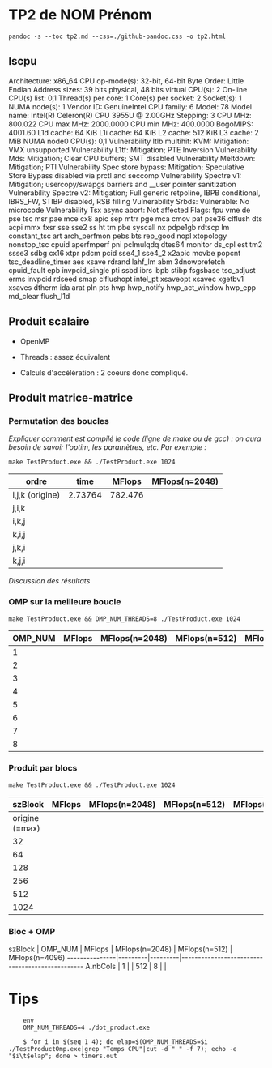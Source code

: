 

# TP2 de NOM Prénom

`pandoc -s --toc tp2.md --css=./github-pandoc.css -o tp2.html`





## lscpu

Architecture:                    x86_64
CPU op-mode(s):                  32-bit, 64-bit
Byte Order:                      Little Endian
Address sizes:                   39 bits physical, 48 bits virtual
CPU(s):                          2
On-line CPU(s) list:             0,1
Thread(s) per core:              1
Core(s) per socket:              2
Socket(s):                       1
NUMA node(s):                    1
Vendor ID:                       GenuineIntel
CPU family:                      6
Model:                           78
Model name:                      Intel(R) Celeron(R) CPU 3955U @ 2.00GHz
Stepping:                        3
CPU MHz:                         800.022
CPU max MHz:                     2000.0000
CPU min MHz:                     400.0000
BogoMIPS:                        4001.60
L1d cache:                       64 KiB
L1i cache:                       64 KiB
L2 cache:                        512 KiB
L3 cache:                        2 MiB
NUMA node0 CPU(s):               0,1
Vulnerability Itlb multihit:     KVM: Mitigation: VMX unsupported
Vulnerability L1tf:              Mitigation; PTE Inversion
Vulnerability Mds:               Mitigation; Clear CPU buffers; SMT disabled
Vulnerability Meltdown:          Mitigation; PTI
Vulnerability Spec store bypass: Mitigation; Speculative Store Bypass disabled via prctl and seccomp
Vulnerability Spectre v1:        Mitigation; usercopy/swapgs barriers and __user pointer sanitization
Vulnerability Spectre v2:        Mitigation; Full generic retpoline, IBPB conditional, IBRS_FW, STIBP disabled, RSB filling
Vulnerability Srbds:             Vulnerable: No microcode
Vulnerability Tsx async abort:   Not affected
Flags:                           fpu vme de pse tsc msr pae mce cx8 apic sep mtrr pge mca cmov pat pse36 clflush dts acpi mmx fxsr sse sse2 ss ht tm pbe syscall nx pdpe1gb rdtscp lm constant_tsc art arch_perfmon pebs bts rep_good nopl xtopology nonstop_tsc cpuid aperfmperf pni pclmulqdq dtes64 monitor ds_cpl est tm2 ssse3 sdbg cx16 xtpr pdcm pcid sse4_1 sse4_2 x2apic movbe popcnt tsc_deadline_timer aes xsave rdrand lahf_lm abm 3dnowprefetch cpuid_fault epb invpcid_single pti ssbd ibrs ibpb stibp fsgsbase tsc_adjust erms invpcid rdseed smap clflushopt intel_pt xsaveopt xsavec xgetbv1 xsaves dtherm ida arat pln pts hwp hwp_notify hwp_act_window hwp_epp md_clear flush_l1d

## Produit scalaire 

- OpenMP

- Threads : assez équivalent

- Calculs d'accélération : 2 coeurs donc compliqué.


## Produit matrice-matrice



### Permutation des boucles

*Expliquer comment est compilé le code (ligne de make ou de gcc) : on aura besoin de savoir l'optim, les paramètres, etc. Par exemple :*

`make TestProduct.exe && ./TestProduct.exe 1024`


  ordre           | time    | MFlops  | MFlops(n=2048) 
------------------|---------|---------|----------------
i,j,k (origine)   | 2.73764 | 782.476 |                
j,i,k             |  |  |    
i,k,j             |  |  |    
k,i,j             |  |  |    
j,k,i             |  |  |    
k,j,i             |  |  |    


*Discussion des résultats*



### OMP sur la meilleure boucle 

`make TestProduct.exe && OMP_NUM_THREADS=8 ./TestProduct.exe 1024`

  OMP_NUM         | MFlops  | MFlops(n=2048) | MFlops(n=512)  | MFlops(n=4096)
------------------|---------|----------------|----------------|---------------
1                 |  |
2                 |  |
3                 |  |
4                 |  |
5                 |  |
6                 |  |
7                 |  |
8                 |  |




### Produit par blocs

`make TestProduct.exe && ./TestProduct.exe 1024`

  szBlock         | MFlops  | MFlops(n=2048) | MFlops(n=512)  | MFlops(n=4096)
------------------|---------|----------------|----------------|---------------
origine (=max)    |  |
32                |  |
64                |  |
128               |  |
256               |  |
512               |  | 
1024              |  |




### Bloc + OMP



  szBlock      | OMP_NUM | MFlops  | MFlops(n=2048) | MFlops(n=512)  | MFlops(n=4096)
---------------|---------|---------|------------------------------------------------
A.nbCols       |  1      |         | 
512            |  8      |         | 







# Tips 

```
	env 
	OMP_NUM_THREADS=4 ./dot_product.exe
```

```
    $ for i in $(seq 1 4); do elap=$(OMP_NUM_THREADS=$i ./TestProductOmp.exe|grep "Temps CPU"|cut -d " " -f 7); echo -e "$i\t$elap"; done > timers.out
```
